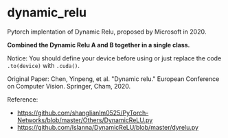 # dynamic_relu
Pytorch implentation of Dynamic Relu, proposed by Microsoft in 2020.

**Combined the Dynamic Relu A and B together in a single class.**

Notice: You should define your device before using or just replace the code `.to(device)` with `.cuda()`.

Original Paper: Chen, Yinpeng, et al. "Dynamic relu." European Conference on Computer Vision. Springer, Cham, 2020.

Reference:
- https://github.com/shanglianlm0525/PyTorch-Networks/blob/master/Others/DynamicReLU.py
- https://github.com/Islanna/DynamicReLU/blob/master/dyrelu.py
